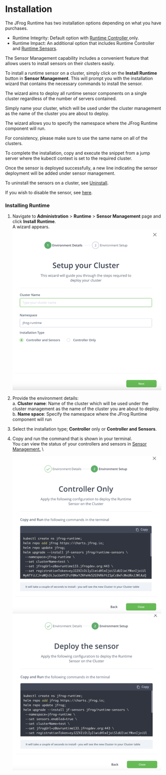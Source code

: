 # Installation

The JFrog Runtime has two installation options depending on what you have purchases.&#x20;

* Runtime Integrity: Default option with [Runtime Controller ](../../jfrog-runtime-security/solution-architecture.md#controller)only.&#x20;
* Runtime Impact: An additional option that includes Runtime Controller and [Runtime Sensors](../../jfrog-runtime-security/solution-architecture.md#runtime-sensor).&#x20;

The Sensor Management capability includes a convenient feature that allows users to install sensors on their clusters easily.

To install a runtime sensor on a cluster, simply click on the **Install Runtime** button in **Sensor Management**. This will prompt you with the installation wizard that contains the necessary commands to install the sensor.

The wizard aims to deploy all runtime sensor components on a single cluster regardless of the number of servers contained.

Simply name your cluster, which will be used under the cluster management as the name of the cluster you are about to deploy.&#x20;

The wizard allows you to specify the namespace where the JFrog Runtime component will run.&#x20;

For consistency, please make sure to use the same name on all of the clusters. &#x20;

To complete the installation, copy and execute the snippet from a jump server where the kubectl context is set to the required cluster.&#x20;

Once the sensor is deployed successfully, a new line indicating the sensor deployment will be added under sensor management.&#x20;

To uninstall the sensors on a cluster, see [Uninstall](uninstall-sensors.md).&#x20;

If you wish to disable the sensor, see [here](enable-disable-runtime-sensors..md).&#x20;

### Installing Runtime

1. Navigate to **Administration** > **Runtime** > **Sensor Management** page and click **Install Runtime**. \
   A wizard appears. \
   ![](<../../.gitbook/assets/Screenshot 2024-09-03 at 15.59.41.png>)
2. Provide the environment details:\
   a. **Cluster name**: Name of the cluster which will be used under the cluster management as the name of the cluster you are about to deploy. \
   b. **Name space**: Specify the namespace where the JFrog Runtime component will run
3. Select the installation type; **Controller** only or **Controller and Sensors**. &#x20;
4.  Copy and run the command that is shown in your terminal. \
    You can view the status of your controllers and sensors in [Sensor Management.](broken-reference) \


    ![](<../../.gitbook/assets/Screenshot 2024-09-03 at 16.01.03.png>) ![](<../../.gitbook/assets/Screenshot 2024-09-03 at 16.05.28.png>)







